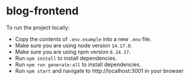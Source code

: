 # blog-frontend

To run the project locally:

* Copy the contents of `.env.example` into a new `.env` file.
* Make sure you are using node version `14.17.0`.
* Make sure you are using npm version `6.14.17`.
* Run `npm install` to install dependencies.
* Run `npm run generate:all` to install dependencies.
* Run `npm start` and navigate to http://localhost:3001
  in your browser